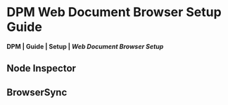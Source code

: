 # DPM Web Document Browser Setup Guide
**DPM \| Guide \| Setup \| *Web Document Browser Setup***  

## Node Inspector

## BrowserSync
